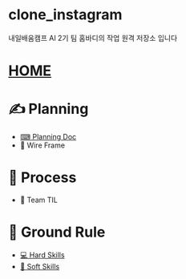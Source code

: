 # clone_instagram
내일배움캠프 AI 2기 팀 홈바디의 작업 원격 저장소 입니다
<h1><a href="https://github.com/tunEmvegnomb/clone_instagram/wiki">HOME</a></h1>
<h1>✍ Planning</h1>
<ul>
    <li><a href="https://github.com/tunEmvegnomb/clone_instagram/wiki/%EA%B8%B0%ED%9A%8D%EC%84%9C">⌨ Planning Doc</a></li>
    <li>🎨 Wire Frame</li>
</ul>
<h1>🚩 Process</h1>
<ul>
    <li>🤔 Team TIL</li>
</ul>

<h1>👠 Ground Rule</h1>
<ul>
    <li><a href ="https://github.com/tunEmvegnomb/clone_instagram/wiki/%ED%8C%80-%EA%B7%B8%EB%9D%BC%EC%9A%B4%EB%93%9C-%EB%A3%B0">💻 Hard Skills</a></li>
    <li><a href ="https://github.com/tunEmvegnomb/clone_instagram/wiki/%ED%8C%80-%EA%B7%B8%EB%9D%BC%EC%9A%B4%EB%93%9C-%EB%A3%B0">🙌 Soft Skills</a></li>
</ul>
